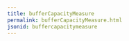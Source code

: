 ```yaml
---
title: bufferCapacityMeasure
permalink: bufferCapacityMeasure.html
jsonid: buffercapacitymeasure
---
```

